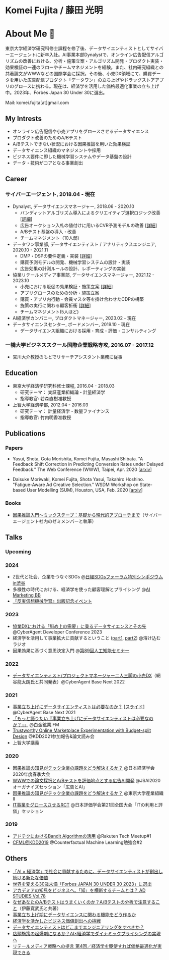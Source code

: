 # Komei Fujita / 藤田 光明
# About Me 👋
東京大学経済学研究科修士課程を修了後、データサイエンティストとしてサイバーエージェントに新卒入社。AI事業本部Dynalystで、オンライン広告配信アルゴリズムの改善における、分析・施策立案・アルゴリズム開発・プロダクト実装・効果検証の一連のフローやチームマネジメントを経験。また、社内研究組織との共著論文がWWWなどの国際学会に採択。その後、小売DX領域にて、購買データを用いた広告配信プロダクト「データワン」の立ち上げやドラッグストアアプリのグロースに携わる。現在は、経済学を活用した価格最適化事業の立ち上げ中。2023年、Forbes Japan 30 Under 30に選出。

Mail: komei.fujita[at]gmail.com

## My Intrests
* オンライン広告配信や小売アプリをグロースさせるデータサイエンス
* プロダクト改善のためのA/Bテスト
* A/Bテストできない状況における因果推論を用いた効果検証
* データサイエンス組織のマネジメントや採用
* ビジネス要件に即した機械学習システムやデータ基盤の設計
* データ・技術がコアとなる事業創出

## Career
### サイバーエージェント, 2018.04 - 現在
* Dynalyst, データサイエンスマネージャー, 2018.06 - 2020.10
  * バンディットアルゴリズム導入によるクリエイティブ選択ロジック改善 [[詳細](https://speakerdeck.com/ko_fujita1/how-causal-inference-findings-solve-tech-companies-challenges)]
  * 広告オークション入札の値付けに用いるCVR予測モデルの改善 [[詳細](https://speakerdeck.com/ko_fujita1/www2020)]
  * A/Bテスト基盤の導入・改善
  * チームマネジメント（10人弱）
* データワン事業部, データサイエンティスト / アナリティクスエンジニア, 2020.10 - 2021.11
  * DMP・DSPの要件定義・実装 [[詳細](https://speakerdeck.com/ko_fujita1/how-data-scientists-can-help-startups)]
  * 購買予測モデルの開発、機械学習システムの設計・実装
  * 広告効果の計測ルールの設計、レポーティングの実装
* 協業リテールメディア事業部, データサイエンスマネージャー, 2021.12 - 2023.10
  * 小売における販促の効果検証・施策立案 [[詳細](https://ca-base-next.cyberagent.co.jp/2022/sessions/dx-data-science/)]
  * アプリグロースのための分析・施策立案
  * 購買・アプリ内行動・会員マスタ等を掛け合わせたCDPの構築
  * 施策の実行に関わる顧客折衝 [[詳細](https://cadc.cyberagent.co.jp/2023/sessions/ds-collaboration/)]
  * チームマネジメント(5人ほど)
* AI経済学カンパニー, プロダクトマネージャー, 2023.02 - 現在
* データサイエンスセンター, ボードメンバー, 2019.10 - 現在
  * データサイエンス組織における採用・育成・評価・コンサルティング


### 一橋大学ビジネススクール国際企業戦略専攻, 2016.07 - 2017.12
* 宮川大介教授のもとでリサーチアシスタント業務に従事

## Education
* 東京大学経済学研究科修士課程, 2016.04 - 2018.03
  * 研究テーマ： 実証産業組織論・計量経済学
  * 指導教官: 若森直樹准教授
* 上智大学経済学部, 2012.04 - 2016.03
  * 研究テーマ： 計量経済学・数量ファイナンス
  * 指導教官: 竹内明香准教授

## Publications
### Papers
* Yasui, Shota, Gota Morishita, Komei Fujita, Masashi Shibata. "A Feedback Shift Correction in Predicting Conversion Rates under Delayed Feedback." The Web Conference (WWW), Taipei, Apr. 2020
[[arxiv](https://arxiv.org/abs/2002.02068)]

* Daisuke Moriwaki, Komei Fujita, Shota Yasui, Takahiro Hoshino. "Fatigue-Aware Ad Creative Selection." WSDM Workshop on State-based User Modelling (SUM), Houston, USA, Feb. 2020
[[arxiv](https://arxiv.org/abs/1908.08936)]

### Books
* [因果推論入門〜ミックステープ：基礎から現代的アプローチまで](https://gihyo.jp/book/2023/978-4-297-13417-4)（サイバーエージェント社内のゼミメンバーと執筆）

## Talks
### Upcoming

### 2024
* Z世代と社会、企業をつなぐSDGs @[日経SDGsフォーラム特別シンポジウムin渋谷](https://events.nikkei.co.jp/64517/)
* 多様性の時代における、経済学を使った顧客理解とプライシング @[AI Marketing BB](https://web3bb2024.pivot-tokyo.com/program-aimarketing)
* [『反実仮想機械学習』出版記念イベント](https://cfml.connpass.com/event/313112/)

### 2023
* [協業DXにおける「斜め上の需要」に乗るデータサイエンスとその先](https://cadc.cyberagent.co.jp/2023/sessions/ds-collaboration/) @CyberAgent Developer Conference 2023
* 経済学を活用して事業拡大に貢献するということ ([part1](https://open.spotify.com/episode/1ZC43fxcqM2o8G8YBMnYh2?si=584638534eff4cc5), [part2](https://open.spotify.com/episode/4TjJ4aeUZoLJCqPCPNtEIl?si=3a3b4e2f1d464ad5)) @溶け込むラジオ
* 因果効果に基づく意思決定入門 @[第89回人工知能セミナー](https://www.ai-gakkai.or.jp/event/ai-seminar/no89_jsai_seminar/)

### 2022
* [データサイエンティスト/プロジェクトマネージャー二人三脚の小売DX](https://ca-base-next.cyberagent.co.jp/2022/sessions/dx-data-science/)（網谷龍太朗氏と共同発表）@CyberAgent Base Next 2022

### 2021
* [事業立ち上げにデータサイエンティストは必要なのか？](https://ca-base-next.cyberagent.co.jp/2021/sessions/start-up-and-data-science/) [[スライド](https://speakerdeck.com/ko_fujita1/how-data-scientists-can-help-startups)] @CyberAgent Base Next 2021
* [「もっと語りたい『事業立ち上げにデータサイエンティストは必要なのか？』」](https://shirokane-kougyou.github.io/episode/52) @白金鉱業.FM
 * [Trustworthy Online Marketplace Experimentation with Budget-split Design](https://speakerdeck.com/ko_fujita1/trustworthy-online-marketplace-experimentation-with-budget-split-design) @KDD2021参加報告&論文読み会
 * 上智大学講義

### 2020
* [因果推論の知見がテック企業の課題をどう解決するか？](https://speakerdeck.com/ko_fujita1/how-causal-inference-findings-solve-tech-companies-challenges) @日本経済学会 2020年度春季大会
* [WWWでの論文採択とA/Bテストを評価地点とする広告AI開発](https://speakerdeck.com/ko_fujita1/www2020) @JSAI2020 オーガナイズセッション「広告とAI」
* [因果推論の知見がテック企業の課題をどう解決するか？](https://speakerdeck.com/ko_fujita1/how-causal-inference-findings-solve-tech-companies-challenges-at-ut) @東京大学産業組織Ⅱ
* [IT事業をグロースさせるRCT](https://speakerdeck.com/ko_fujita1/how-to-grow-our-it-business-with-randomized-controlled-trials) @日本評価学会第21回全国大会「ITの利用と評価」セッション

### 2019
* [アドテクにおけるBandit Algorithmの活用](https://speakerdeck.com/ko_fujita1/adotekuniokerubandit-algorithmfalsehuo-yong) @Rakuten Tech Meetup#1
* [CFML@KDD2019](https://speakerdeck.com/ko_fujita1/cfml-at-kdd2019) @Counterfactual Machine Learning勉強会#2

## Others
* [「AI × 経済学」で社会に貢献するために、データサイエンティストが創出し続ける新たな価値](https://www.cyberagent.co.jp/way/list/detail/id=29349)
* [世界を変える30歳未満「Forbes JAPAN 30 UNDER 30 2023」に選出](https://www.cyberagent.co.jp/techinfo/news/detail/id=29259)
* [アカデミアの知見をビジネスへ。「知」を横断するチームとは？ AD STUDIES Vol.78](https://www.yhmf.jp/as/postnumber/vol_78_05.html)
* [なぜあなたのA/Bテストはうまくいくのか？A/Bテストの分析で注意すること](https://developers.cyberagent.co.jp/blog/archives/33310/)（伊藤寛武氏と共著）
* [事業立ち上げ期にデータサイエンスに関わる機能をどう作るか](https://developers.cyberagent.co.jp/blog/archives/29757/)
* [経済学を活かしたビジネス価値創出への挑戦](https://www.cyberagent.co.jp/way/features/list/detail/id=24754)
* [データサイエンティストはどこまでエンジニアリングをすべきか？](https://developers.cyberagent.co.jp/blog/archives/25162/)
* [店頭施策の起爆剤になるか？AI×経済学でダイナミックプライシングの実現へ](https://diamond-rm.net/promotion/pr/467160/)
* [リテールメディア戦略への提言 第4回／経済学を駆使すれば価格最適化が実現できる](https://gekiryu-online.jp/2023/11/146984)
